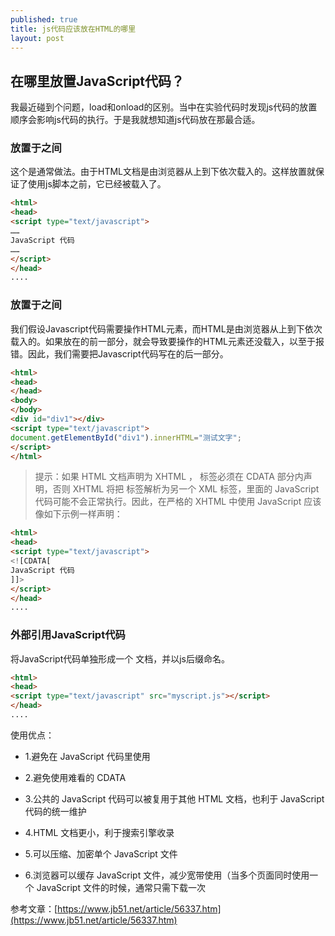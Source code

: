 ```yaml
---
published: true
title: js代码应该放在HTML的哪里
layout: post
---
```



## 在哪里放置JavaScript代码？

我最近碰到个问题，load和onload的区别。当中在实验代码时发现js代码的放置顺序会影响js代码的执行。于是我就想知道js代码放在那最合适。


### 放置于<head>之间

这个是通常做法。由于HTML文档是由浏览器从上到下依次载入的。这样放置就保证了使用js脚本之前，它已经被载入了。


```html
<html>
<head>
<script type="text/javascript">
……
JavaScript 代码
……
</script>
</head>
....
```


### 放置于<body>之间

我们假设Javascript代码需要操作HTML元素，而HTML是由浏览器从上到下依次载入的。如果放在<body>的前一部分，就会导致要操作的HTML元素还没载入，以至于报错。因此，我们需要把Javascript代码写在<body>的后一部分。


```html
<html>
<head>
</head>
<body>
</body>
<div id="div1"></div>
<script type="text/javascript">
document.getElementById("div1").innerHTML="测试文字";
</script>
</html>
```

> 提示：如果 HTML 文档声明为 XHTML ，<script></script> 标签必须在 CDATA 部分内声明，否则 XHTML 将把 <script></script> 标签解析为另一个 XML 标签，里面的 JavaScript 代码可能不会正常执行。因此，在严格的 XHTML 中使用 JavaScript 应该像如下示例一样声明：


```html
<html>
<head>
<script type="text/javascript">
<![CDATA[
JavaScript 代码
]]>
</script>
</head>
....
```


### 外部引用JavaScript代码

将JavaScript代码单独形成一个 文档，并以js后缀命名。

```html
<html>
<head>
<script type="text/javascript" src="myscript.js"></script>
</head>
....
```

使用优点：

- 1.避免在 JavaScript 代码里使用 <!-- ... //-->

- 2.避免使用难看的 CDATA

- 3.公共的 JavaScript 代码可以被复用于其他 HTML 文档，也利于 JavaScript 代码的统一维护

- 4.HTML 文档更小，利于搜索引擎收录

- 5.可以压缩、加密单个 JavaScript 文件

- 6.浏览器可以缓存 JavaScript 文件，减少宽带使用（当多个页面同时使用一个 JavaScript 文件的时候，通常只需下载一次


参考文章：[https://www.jb51.net/article/56337.htm](https://www.jb51.net/article/56337.htm)
